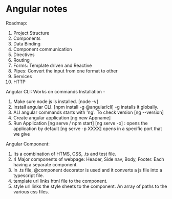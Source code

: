 # Angular notes
Roadmap:
1. Project Structure
2. Components
3. Data Binding
4. Component communication
5. Directives
6. Routing
7. Forms: Template driven and Reactive
8. Pipes: Convert the input from one format to other
9. Services
10. HTTP

Angular CLI: Works on commands
Installation - 
1. Make sure node js is installed. [node -v]
2. Install angular CLI. [npm install -g @angular/cli]
   -g installs it globally.
3. ALl angular commands starts with 'ng'. To check version [ng --version]
4. Create angular application [ng new Appname]
5. Run Application [ng serve / npm start]
   [ng serve -o] : opens the application by default
   [ng serve -p XXXX] opens in a specific port that we give

Angular Component:
1. Its a combination of HTMS, CSS, .ts and test file.
2. 4 Major components of webpage: Header, Side nav, Body, Footer. Each having a separate component.
3. In .ts file, @component decorator is used and it converts a js file into a typescript file.
4. template url links html file to the component.
5. style url links the style sheets to the component. An array of paths to the various css files.